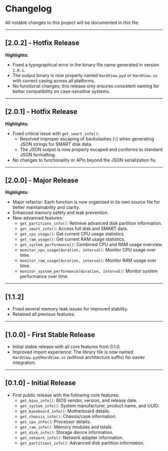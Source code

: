# Changelog

All notable changes to this project will be documented in this file.

---

## [2.0.2] - Hotfix Release
**Highlights:**
- Fixed a typographical error in the binary file name generated in version `2.0.1`.
- The output binary is now properly named `HardView.pyd` or `HardView.so` with correct casing across all platforms.
- No functional changes; this release only ensures consistent naming for better compatibility on case-sensitive systems.

---

## [2.0.1] - Hotfix Release
**Highlights:**
- Fixed critical issue with `get_smart_info()`:
  - Resolved improper escaping of backslashes (`\`) when generating JSON strings for SMART disk data.
  - The JSON output is now properly escaped and conforms to standard JSON formatting.
- No changes to functionality or APIs beyond the JSON serialization fix.

---

## [2.0.0] - Major Release
**Highlights:**
- Major refactor: Each function is now organized in its own source file for better maintainability and clarity.
- Enhanced memory safety and leak prevention.
- New advanced features:
  - `get_partitions_info()`: Retrieve advanced disk partition information.
  - `get_smart_info()`: Access full disk and SMART data.
  - `get_cpu_usage()`: Get current CPU usage statistics.
  - `get_ram_usage()`: Get current RAM usage statistics.
  - `get_system_performance()`: Combined CPU and RAM usage overview.
  - `monitor_cpu_usage(duration, interval)`: Monitor CPU usage over time.
  - `monitor_ram_usage(duration, interval)`: Monitor RAM usage over time.
  - `monitor_system_performance(duration, interval)`: Monitor system performance over time.

---

## [1.1.2]
- Fixed several memory leak issues for improved stability.
- Retained all previous features.

---

## [1.0.0] - First Stable Release
- Initial stable release with all core features from 0.1.0.
- Improved import experience: The library file is now named `HardView.pyd`/`HardView.so` (without architecture suffix) for easier integration.

---

## [0.1.0] - Initial Release
- First public release with the following core features:
  - `get_bios_info()`: BIOS vendor, version, and release date.
  - `get_system_info()`: System manufacturer, product name, and UUID.
  - `get_baseboard_info()`: Motherboard details.
  - `get_chassis_info()`: Chassis/case information.
  - `get_cpu_info()`: Processor details.
  - `get_ram_info()`: Memory modules and totals.
  - `get_disk_info()`: Storage device information.
  - `get_network_info()`: Network adapter information.
  - `get_partitions_info()`: Advanced disk partition information.
